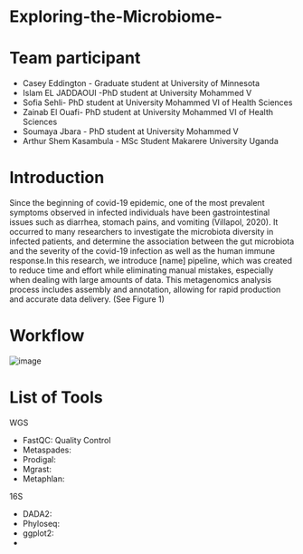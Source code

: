 # Exploring-the-Microbiome-

# Team participant 
  - Casey Eddington - Graduate student at University of Minnesota 
  - Islam EL JADDAOUI -PhD student at University Mohammed V 
  - Sofia Sehli- PhD student at University Mohammed VI of Health Sciences
  - Zainab El Ouafi-  PhD student at University Mohammed VI of Health Sciences 
  - Soumaya Jbara - PhD student at University Mohammed V
  - Arthur Shem Kasambula - MSc Student Makarere University Uganda 
  
 # Introduction
   Since the beginning of covid-19 epidemic, one of the most prevalent symptoms observed in infected individuals have been gastrointestinal issues such as diarrhea, stomach pains, and vomiting (Villapol, 2020). It occurred to many researchers to investigate the microbiota diversity in infected patients, and determine the association between the gut microbiota and the severity of the covid-19 infection as well as the human immune response.In this research, we introduce [name] pipeline, which was created to reduce time and effort while eliminating manual mistakes, especially when dealing with large amounts of data. This metagenomics analysis process includes assembly and annotation, allowing for rapid production and accurate data delivery. (See Figure 1)
  
 # Workflow 
 
![image](https://user-images.githubusercontent.com/85350037/120885511-bb93a780-c5e9-11eb-9674-38dc9f43d37b.png)

# List of Tools
WGS
- FastQC: Quality Control 
- Metaspades: 
- Prodigal:
- Mgrast:
- Metaphlan: 

16S
- DADA2:
- Phyloseq:
- ggplot2:
- 


